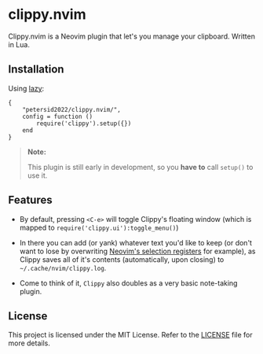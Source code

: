 # clippy.nvim

Clippy.nvim is a Neovim plugin that let's you manage your clipboard.
Written in Lua.

## Installation
Using [lazy](https://github.com/folke/lazy.nvim):
```
{
    "petersid2022/clippy.nvim/",
    config = function ()
        require('clippy').setup({})
    end
}
```

> **Note:** 
> 
> This plugin is still early in development, so you **have to** call ``setup()`` to use it.

## Features
* By default, pressing ``<C-e>`` will toggle Clippy's floating window (which is mapped to ``require('clippy.ui'):toggle_menu()``)
 
* In there you can add (or yank) whatever text you'd like to keep (or don't want to lose by overwriting [Neovim's selection registers](https://neovim.io/doc/user/change.html#registers) for example), as Clippy saves all of it's contents (automatically, upon closing) to ``~/.cache/nvim/clippy.log``.
 
* Come to think of it, ``Clippy`` also doubles as a very basic note-taking plugin.

## License
This project is licensed under the MIT License. Refer to the [LICENSE](./LICENSE) file for more details.
